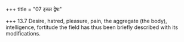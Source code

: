 +++
title = "07 इच्छा द्वेषः"

+++
13.7 Desire, hatred, pleasure, pain, the aggregate (the body),
intelligence, fortitude the field has thus been briefly described with
its modifications.
